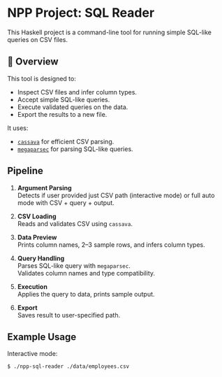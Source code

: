 # NPP Project: SQL Reader

This Haskell project is a command-line tool for running simple SQL-like queries on CSV files.

## 🧠 Overview

This tool is designed to:
- Inspect CSV files and infer column types.
- Accept simple SQL-like queries.
- Execute validated queries on the data.
- Export the results to a new file.

It uses:
- [`cassava`](https://hackage.haskell.org/package/cassava) for efficient CSV parsing.
- [`megaparsec`](https://hackage.haskell.org/package/megaparsec) for parsing SQL-like queries.

## Pipeline

1. **Argument Parsing**  
   Detects if user provided just CSV path (interactive mode) or full auto mode with CSV + query + output.

2. **CSV Loading**  
   Reads and validates CSV using `cassava`.

3. **Data Preview**  
   Prints column names, 2–3 sample rows, and infers column types.

4. **Query Handling**  
   Parses SQL-like query with `megaparsec`.  
   Validates column names and type compatibility.

5. **Execution**  
   Applies the query to data, prints sample output.

6. **Export**  
   Saves result to user-specified path.

## Example Usage

Interactive mode:
```bash
$ ./npp-sql-reader ./data/employees.csv
```

